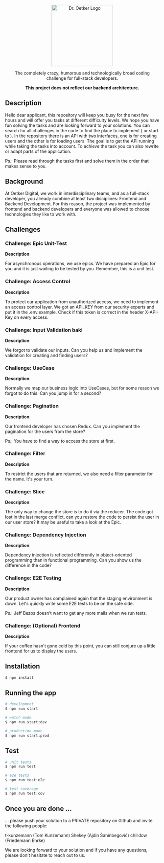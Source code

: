 <p align="center">
  <img src="https://upload.wikimedia.org/wikipedia/commons/thumb/e/e5/Dr._Oetker-Logo.svg/1280px-Dr._Oetker-Logo.svg.png" width="200" alt="Dr. Oetker Logo" />
</p>
<p align="center">The completely crazy, humorous and technologically broad coding challenge for full-stack developers.</p>
<p align="center">
<b align="center">This project does not reflect our backend architecture.</b>

## Description

Hello dear applicant, this repository will keep you busy for the next few hours and will offer you tasks at different difficulty levels. We hope you have fun solving the tasks and are looking forward to your solutions. You can search for all challenges in the code to find the place to implement ( or start to ). In the repository there is an API with two interfaces, one is for creating users and the other is for loading users. The goal is to get the API running while taking the tasks into account. To achieve the task you can also rewrite or adapt parts of the application.

Ps.: Please read through the tasks first and solve them in the order that makes sense to you.

## Background

At Oetker Digital, we work in interdisciplinary teams, and as a full-stack developer, you already combine at least two disciplines: Frontend and Backend Development. For this reason, the project was implemented by frontend and backend developers and everyone was allowed to choose technologies they like to work with.

## Challenges

### Challenge: Epic Unit-Test

**Description**

For asynchronous operations, we use epics. We have prepared an Epic for you and it is just waiting to be tested by you. Remember, this is a unit test.

### Challenge: Access Control

**Description**

To protect our application from unauthorized access, we need to implement an access control layer. We got an API_KEY from our security experts and put it in the .env.example. Check if this token is correct in the header X-API-Key on every access.

### Challenge: Input Validation   baki

**Description**

We forgot to validate our inputs. Can you help us and implement the validation for creating and finding users?

### Challenge: UseCase

**Description**

Normally we map our business logic into UseCases, but for some reason we forgot to do this. Can you jump in for a second?

### Challenge: Pagination

**Description**

Our frontend developer has chosen Redux. Can you implement the pagination for the users from the store?

Ps.: You have to find a way to access the store at first.

### Challenge: Filter

**Description**

To restrict the users that are returned, we also need a filter parameter for the name. It's your turn.

### Challenge: Slice

**Description**

The only way to change the store is to do it via the reducer. The code got lost in the last merge conflict, can you restore the code to persist the user in our user store? It may be useful to take a look at the Epic.

### Challenge: Dependency Injection

**Description**

Dependency injection is reflected differently in object-oriented programming than in functional programming. Can you show us the difference in the code?

### Challenge: E2E Testing

**Description**

Our product owner has complained again that the staging environment is down. Let's quickly write some E2E tests to be on the safe side.

Ps.: Jeff Bezos doesn't want to get any more mails when we run tests.

### Challenge: (Optional) Frontend

**Description**

If your coffee hasn't gone cold by this point, you can still conjure up a little frontend for us to display the users.

## Installation

```bash
$ npm install
```

## Running the app

```bash
# development
$ npm run start

# watch mode
$ npm run start:dev

# production mode
$ npm run start:prod
```

## Test

```bash
# unit tests
$ npm run test

# e2e tests
$ npm run test:e2e

# test coverage
$ npm run test:cov
```

## Once you are done ...

... please push your solution to a PRIVATE repository on Github and invite the following people:

t-kunzemann (Tom Kunzemann)
Shekey (Ajdin Šahinbegović)
chilldow (Friedemann Ehrke)

We are looking forward to your solution and if you have any questions, please don't hesitate to reach out to us.
